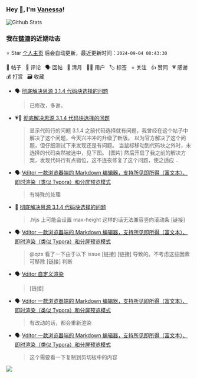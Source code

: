 ### Hey 👋, I'm [Vanessa](http://vanessa.b3log.org/)!

![Github Stats](https://github-readme-stats.vercel.app/api?username=Vanessa219&show_icons=true)

<!--events start -->

### 我在[链滴](https://ld246.com)的近期动态

⭐️ Star [个人主页](https://github.com/Vanessa219/Vanessa219) 后会自动更新，最近更新时间：`2024-09-04 08:43:30`

📝 帖子 &nbsp; 💬 评论 &nbsp; 🗣 回帖 &nbsp; 🌙 清月 &nbsp; 👨‍💻 用户 &nbsp; 🏷️ 标签 &nbsp; ⭐️ 关注 &nbsp; 👍 赞同 &nbsp; 💗 感谢 &nbsp; 💰 打赏 &nbsp; 🗃 收藏

* 🗣 [彻底解决思源 3.1.4 代码块选择的问题](https://ld246.com/article/1724861627569/comment/1724912566131#comments)

  > 已修改，多谢。
* 💗📝 [彻底解决思源 3.1.4 代码块选择的问题](https://ld246.com/article/1724861627569)

  > 显示代码行的问题 3.1.4 之前代码选择就有问题，我曾经在这个帖子中解决了这个问题，今天兴冲冲的升级了新版。 以为官方解决了这个问题，但仔细测试下来发现还是有问题。 当鼠标移动到代码块之外时，未选择的代码突然被选中，见下图。 [图片] 然后开启了我之前的解决方案，发现代码行有点错位，这不连夜修复了这个问题，使之适应  ..
* 🗣 [Vditor 一款浏览器端的 Markdown 编辑器，支持所见即所得（富文本）、即时渲染（类似 Typora）和分屏预览模式](https://ld246.com/article/1549638745630/comment/1724938548369#comments)

  > 有特殊的处理
* 💬 [彻底解决思源 3.1.4 代码块选择的问题](https://ld246.com/article/1724861627569/comment/1724901936910#comments)

  > .hljs 上可能会设置 max-height 这样的话无法兼容竖向滚动条 [链接]
* 🗣 [Vditor 一款浏览器端的 Markdown 编辑器，支持所见即所得（富文本）、即时渲染（类似 Typora）和分屏预览模式](https://ld246.com/article/1549638745630/comment/1722949266825#comments)

  > @qzx 看了一下由于以下 issue [链接] [链接] 导致的。不考虑这些因素可移除 [链接] 判断
* 🗣 [Vditor 自定义渲染](https://ld246.com/article/1588412297062/comment/1723556509080#comments)

  > [链接]
* 🗣 [Vditor 一款浏览器端的 Markdown 编辑器，支持所见即所得（富文本）、即时渲染（类似 Typora）和分屏预览模式](https://ld246.com/article/1549638745630/comment/1722949266825#comments)

  > 有改动的话，都会重新渲染
* 🗣 [Vditor 一款浏览器端的 Markdown 编辑器，支持所见即所得（富文本）、即时渲染（类似 Typora）和分屏预览模式](https://ld246.com/article/1549638745630/comment/1723083679871#comments)

  > 这个需要看一下复制到剪切板中的内容


<!--events end -->

<a title="Hits" target="_blank" href="https://github.com/Vanessa219/Vanessa219"><img src="https://hits.b3log.org/Vanessa219/Vanessa219.svg"></a>
